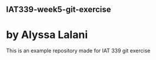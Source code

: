 ## IAT339-week5-git-exercise
# by Alyssa Lalani

This is an example repository made for IAT 339 git exercise
